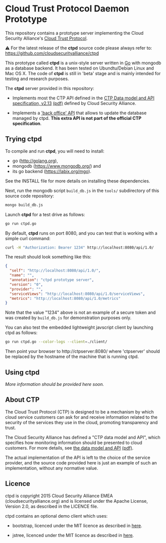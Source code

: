 Cloud Trust Protocol Daemon Prototype
=====================================

This repository contains a prototype server implementing the Cloud Security
Alliance's [Cloud Trust Protocol](https://cloudsecurityalliance.org/group/cloudtrust-protocol/).

:warning: For the latest release of the __ctpd__ source code please always
refer to: https://github.com/cloudsecurityalliance/ctpd

This prototype called __ctpd__ is a unix-style server written in [Go](http://golang.org) with mongodb as a database backend. It has been tested
on Ubundtu/Debian Linux and Mac OS X. The code of __ctpd__ is still in 'beta'
stage and is mainly intended for testing and research purposes.


The __ctpd__ server provided in this repository:

* Implements most the CTP API defined in the [CTP Data model and API
specification, v2.13](http://htmlpreview.github.io/?https://github.com/cloudsecurityalliance/ctpd/blob/master/client/CTP-Data-Model-And-API.html)
[(pdf)](https://github.com/cloudsecurityalliance/ctpd/blob/master/client/CTP-Data-Model-And-API.pdf)
defined by Cloud Security Alliance.

* Implements a ['back office' API](http://htmlpreview.github.io/?https://github.com/cloudsecurityalliance/ctpd/blob/master/client/CTP-Admin-API.html) 
that allows to update the database managed by ctpd. __This extra API is not part of the official CTP specification__.

Trying ctpd
-----------

To compile and run **ctpd**, you will need to install:

* go (http://golang.org),
* mongodb (https://www.mongodb.org/) and
* its go backend (https://labix.org/mgo).

See the INSTALL file for more details on installing these dependencies.

Next, run the mongodb script `build_db.js` in the `tools/` subdirectory of
this source code repository:

```bash
mongo build_db.js
```

Launch __ctpd__ for a test drive as follows:

```bash
go run ctpd.go
```

By default, __ctpd__ runs on port 8080, and you can test that is working
with a simple curl command:

```bash
curl -H "Authorization: Bearer 1234" http://localhost:8080/api/1.0/
```

The result should look something like this:
```json
{
  "self": "http://localhost:8080/api/1.0/",
  "name": "",
  "annotation": "ctpd prototype server",
  "version": "0",
  "provider": "",
  "serviceViews": "http://localhost:8080/api/1.0/serviceViews",
  "metrics": "http://localhost:8080/api/1.0/metrics"
}
```
Note that the value "1234" above is not an example of a secure token and
was created by `build_db.js` for demonstration purposes only.

You can also test the embedded lightweight javscript client by launching
ctpd as follows:

```bash
go run ctpd.go --color-logs --client=./client/
```

Then point your browser to http://ctpserver:8080/ where 'ctpserver' 
should be replaced by the hostname of the machine that is running ctpd.

Using ctpd
----------

_More information should be provided here soon._

About CTP
---------
The Cloud Trust Protocol (CTP) is designed to be a mechanism by which cloud
service customers can ask for and receive information related to the security
of the services they use in the cloud, promoting transparency and trust.

The Cloud Security Alliance has defined a "CTP data model and API", which
specifies how monitoring information should be presented to cloud customers.
For more details, see [the data model and API](http://htmlpreview.github.io/?https://github.com/cloudsecurityalliance/ctpd/blob/master/client/CTP-Data-Model-And-API.html)
[(pdf)](https://github.com/cloudsecurityalliance/ctpd/blob/master/client/CTP-Data-Model-And-API.pdf).

The actual implementation of the API is left to the choice of the service
provider, and the source code provided here is just an example of such an
implementation, without any normative value.

Licence
-------

ctpd is copyright 2015 Cloud Security Alliance EMEA (cloudsecurityalliance.org)
and is licensed under the Apache License, Version 2.0, as described
in the LICENCE file.

ctpd contains an optional demo client which uses:

* bootstrap, licenced under the MIT licence
as described in [here](https://github.com/twbs/bootstrap/blob/master/LICENSE).

* jstree, licenced under the MIT licence
as described in [here](https://github.com/vakata/jstree/#license--contributing).
